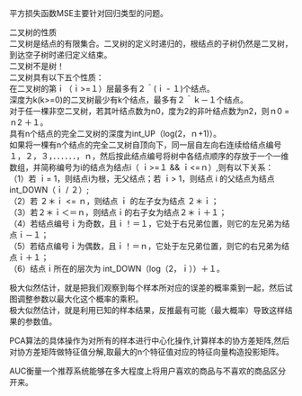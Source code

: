 平方损失函数MSE主要针对回归类型的问题。  

二叉树的性质  
二叉树是结点的有限集合。二叉树的定义时递归的，根结点的子树仍然是二叉树，到达空子树时递归定义结束。  
二叉树不是树！  
二叉树具有以下五个性质：  
在二叉树的第ｉ（ｉ>=１）层最多有２＾(ｉ - １)个结点。  
深度为k(k>=0)的二叉树最少有k个结点，最多有２＾ｋ－１个结点。  
对于任一棵非空二叉树，若其叶结点数为n0，度为2的非叶结点数为n2，则ｎ0 = ｎ2 ＋１。  
具有n个结点的完全二叉树的深度为int_UP（log(2，ｎ+1)）。  
如果将一棵有n个结点的完全二叉树自顶向下，同一层自左向右连续给结点编号１，２，３，．．．．．．，ｎ，然后按此结点编号将树中各结点顺序的存放于一个一维数组，并简称编号为i的结点为结点i（ ｉ>=１ && ｉ<=ｎ）,则有以下关系：  
（1）若 ｉ= 1，则结点i为根，无父结点；若 ｉ> 1，则结点 i 的父结点为结点int_DOWN（ｉ / ２）;  
（2）若 ２＊ｉ <= ｎ，则结点 ｉ 的左子女为结点 ２＊ｉ；  
（3）若２＊ｉ＜＝ｎ，则结点ｉ的右子女为结点２＊ｉ＋１；  
（4）若结点编号ｉ为奇数，且ｉ！＝１，它处于右兄弟位置，则它的左兄弟为结点ｉ－１；  
（5）若结点编号ｉ为偶数，且ｉ！＝ｎ，它处于左兄弟位置，则它的右兄弟为结点ｉ＋１；  
（6）结点ｉ所在的层次为 int_DOWN（log（2，ｉ））＋１。  

极大似然估计，就是把我们观察到每个样本所对应的误差的概率乘到一起，然后试图调整参数以最大化这个概率的乘积。  
极大似然估计，就是利用已知的样本结果，反推最有可能（最大概率）导致这样结果的参数值。  

PCA算法的具体操作为对所有的样本进行中心化操作,计算样本的协方差矩阵,然后对协方差矩阵做特征值分解,取最大的n个特征值对应的特征向量构造投影矩阵。  

AUC衡量一个推荐系统能够在多大程度上将用户喜欢的商品与不喜欢的商品区分开来。  

